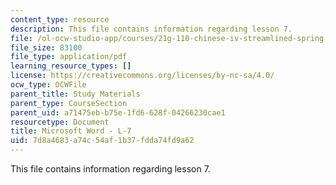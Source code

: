 ```yaml
---
content_type: resource
description: This file contains information regarding lesson 7.
file: /ol-ocw-studio-app/courses/21g-110-chinese-iv-streamlined-spring-2004/7d8a4683a74c54af1b37fdda74fd9a62_MIT21G_110S04_L7.pdf
file_size: 83100
file_type: application/pdf
learning_resource_types: []
license: https://creativecommons.org/licenses/by-nc-sa/4.0/
ocw_type: OCWFile
parent_title: Study Materials
parent_type: CourseSection
parent_uid: a71475eb-b75e-1fd6-628f-04266230cae1
resourcetype: Document
title: Microsoft Word - L-7
uid: 7d8a4683-a74c-54af-1b37-fdda74fd9a62
---
```

This file contains information regarding lesson 7.